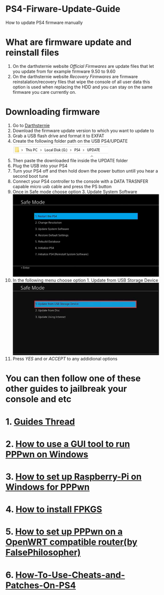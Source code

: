 # PS4-Firware-Update-Guide          
How to update PS4 firmware manually            
           
# What are firmware update and reinstall files              
1. On the darthsternie website *Official Firmwares* are update files that let you update from for example firmware 9.50 to 9.60       
2. On the darthsternie website *Recovery Firmwares* are firmware reinstalation/recovery files that wipe the console of all user data this option is used when replacing the HDD and you can stay on the same firmware you care currently on.
# Downloading firmware                 
1. Go to [Darthsternie](https://darthsternie.net/ps4-firmwares)             
2. Download the firmware update version to which you want to update to          
3. Grab a USB flash drive and format it to EXFAT              
4. Create the following folder path on the USB PS4/UPDATE    
![-](imgs/update.JPG)      
5. Then paste the downloaded file inside the UPDATE folder            
6. Plug the USB into your PS4      
7. Turn your PS4 off and then hold down the power button untill you hear a second boot tune      
8. Connect your PS4 controller to the console with a DATA TRASNFER capable micro usb cable and press the PS button       
9. Once in Safe mode choose option 3. Update System Software       
![-](imgs/update2.jpg)         
10. In the following menu choose option 1. Update from USB Storage Device             
![-](imgs/update3.png)        
11. Press *YES* and or *ACCEPT* to any addidional options       
             
# You can then follow one of these other guides to jailbreak your console and etc     
# 1. [Guides Thread](https://github.com/DrYenyen/Guide-Links-For-PS4)        
# 2. [How to use a GUI tool to run PPPwn on Windows](https://github.com/DrYenyen/PPPwnGo-Guide)       
# 3. [How to set up Raspberry-Pi on Windows for PPPwn](https://github.com/DrYenyen/PPPwn-Setup-Guide-For-Raspberry-Pi)                                         
# 4. [How to install FPKGS](https://github.com/DrYenyen/How-To-Install-PS4-FPKGS)                            
# 5. [How to set up PPPwn on a OpenWRT compatible router(by FalsePhilosopher)](https://github.com/FalsePhilosopher/PPPwnWRT)                         	 
# 6. [How-To-Use-Cheats-and-Patches-On-PS4](https://github.com/DrYenyen/How-To-Use-Goldhen-Cheats-and-Patches-On-PS4)         
